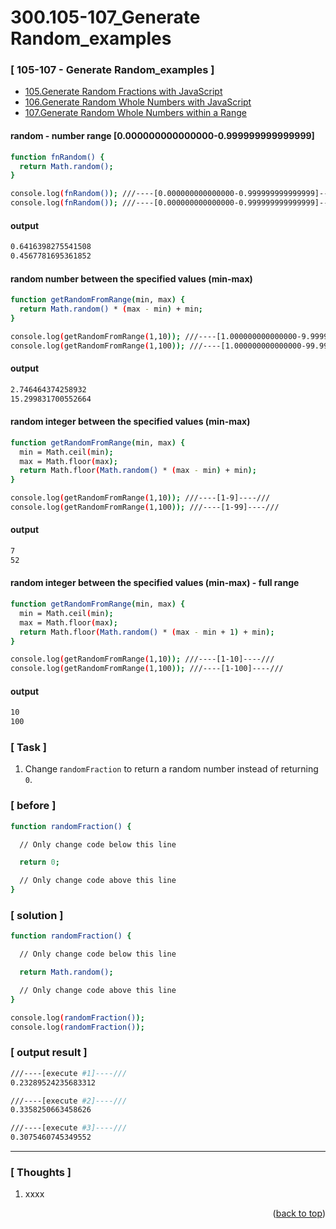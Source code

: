 <a name="topage"></a>

# 300.105-107_Generate Random_examples

### [ 105-107 - Generate Random_examples ]
  * [105.Generate Random Fractions with JavaScript](https://github.com/koskasmail/fccdev/edit/main/md/02_JavaScript/01_Basic_JavaScript/105.Generate%20Random%20Fractions%20with%20JavaScript.md)
  * [106.Generate Random Whole Numbers with JavaScript](https://github.com/koskasmail/fccdev/edit/main/md/02_JavaScript/01_Basic_JavaScript/106.Generate%20Random%20Whole%20Numbers%20with%20JavaScript.md)
  * [107.Generate Random Whole Numbers within a Range](https://github.com/koskasmail/fccdev/edit/main/md/02_JavaScript/01_Basic_JavaScript/107.Generate%20Random%20Whole%20Numbers%20within%20a%20Range.md)

#### random - number range [0.000000000000000-0.999999999999999]

```sh
function fnRandom() {
  return Math.random();
}

console.log(fnRandom()); ///----[0.000000000000000-0.999999999999999]----///
console.log(fnRandom()); ///----[0.000000000000000-0.999999999999999]----///
```

#### output
```sh
0.6416398275541508
0.4567781695361852
```

#### random number between the specified values (min-max) 

```sh
function getRandomFromRange(min, max) {
  return Math.random() * (max - min) + min;
}

console.log(getRandomFromRange(1,10)); ///----[1.000000000000000-9.999999999999999]----///
console.log(getRandomFromRange(1,100)); ///----[1.000000000000000-99.999999999999999]----///
```

#### output
```sh
2.746464374258932
15.299831700552664
```

#### random integer between the specified values (min-max) 

```sh
function getRandomFromRange(min, max) {
  min = Math.ceil(min);
  max = Math.floor(max);
  return Math.floor(Math.random() * (max - min) + min);
}

console.log(getRandomFromRange(1,10)); ///----[1-9]----///
console.log(getRandomFromRange(1,100)); ///----[1-99]----///
```

#### output
```sh
7
52
```

#### random integer between the specified values (min-max) - full range

```sh
function getRandomFromRange(min, max) {
  min = Math.ceil(min);
  max = Math.floor(max);
  return Math.floor(Math.random() * (max - min + 1) + min); 
}

console.log(getRandomFromRange(1,10)); ///----[1-10]----///
console.log(getRandomFromRange(1,100)); ///----[1-100]----///
```

#### output
```sh
10
100
```

### [ Task ]
  1. Change r`andomFraction` to return a random number instead of returning `0`.

### [ before ]

```sh
function randomFraction() {

  // Only change code below this line

  return 0;

  // Only change code above this line
}
```

### [ solution ]

```sh
function randomFraction() {

  // Only change code below this line

  return Math.random();

  // Only change code above this line
}

console.log(randomFraction());
console.log(randomFraction());
```

### [ output result ]

```sh
///----[execute #1]----///
0.23289524235683312

///----[execute #2]----///
0.3358250663458626

///----[execute #3]----///
0.3075460745349552
```

-----

### [ Thoughts ]

  1. xxxx

  
<p align="right">(<a href="#topage">back to top</a>)</p>
<br/>
<br/>
